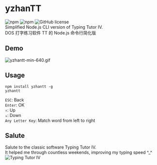 # yzhanTT
![npm](https://img.shields.io/npm/v/yzhantt)
![npm](https://img.shields.io/npm/dt/yzhantt)
![GitHub license](https://img.shields.io/github/license/mantoufan/yzhantt)  
Simplified Node.js CLI version of Typing Tutor IV.  
DOS 打字练习软件 TT 的 Node.js 命令行简化版  
## Demo
![yzhantt-min-640.gif](https://s2.loli.net/2023/07/03/epBFfugCJPq4VQi.gif)
## Usage
```shell
npm install yzhantt -g
yzhantt
```
`ESC`: Back  
`Enter`: OK  
`↑`: Up  
`↓`: Down  
`Any Letter Key`: Match word from left to right
## Salute
Salute to the classic software Typing Tutor IV.  
It helped me through countless weekends, improving my typing speed ^_^  
![Typing Tutor IV](https://s2.loli.net/2023/07/03/jklFwMyaViWzSBD.png)  
